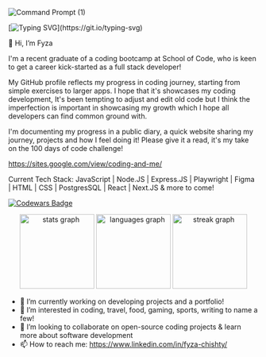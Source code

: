 

![Command Prompt (1)](https://github.com/chisfy/chisfy/assets/137444313/e533b002-eb8c-45ee-b8f9-7c9e169f6c0e)


[![Typing SVG](https://readme-typing-svg.demolab.com?font=DM+Sans&weight=600&pause=500&color=000000&center=true&random=false&width=500&lines=Welcome+to+my+GitHub+Page!;Please+have+a+read+and+look+through+my+projects!)](https://git.io/typing-svg)

👋 Hi, I’m Fyza
  
I'm a recent graduate of a coding bootcamp at School of Code, who is keen to get a career kick-started as a full stack developer!

My GitHub profile reflects my progress in coding journey, starting from simple exercises to larger apps. I hope that it's showcases my coding development, It's been tempting to adjust and edit old code but I think the imperfection is important in showcasing my growth which I hope all developers can find common ground with.
  
I'm documenting my progress in a public diary, a quick website sharing my journey, projects and how I feel doing it! Please give it a read, it's my take on the 100 days of code challenge!

https://sites.google.com/view/coding-and-me/

Current Tech Stack: JavaScript | Node.JS | Express.JS | Playwright | Figma | HTML | CSS | PostgresSQL | React | Next.JS & more to come!

[![Codewars Badge](https://www.codewars.com/users/chisfy/badges/large)](https://www.codewars.com/users/chisfy)

<div align="center">
  <img src="https://github-readme-stats.vercel.app/api?username=chisfy&hide_title=false&hide_rank=false&show_icons=true&include_all_commits=true&count_private=true&disable_animations=false&theme=dracula&locale=en&hide_border=false&order=1" height="150" alt="stats graph"  />
  <img src="https://github-readme-stats.vercel.app/api/top-langs?username=chisfy&locale=en&hide_title=false&layout=compact&card_width=320&langs_count=5&theme=dracula&hide_border=false&order=2" height="150" alt="languages graph"  />
  <img src="https://streak-stats.demolab.com?user=chisfy&locale=en&mode=daily&theme=dracula&hide_border=false&border_radius=5&order=3" height="150" alt="streak graph"  />
</div>
  
- 🌱 I’m currently working on developing projects and a portfolio!
- 👀 I’m interested in coding, travel, food, gaming, sports, writing to name a few!
- 💞️ I’m looking to collaborate on open-source coding projects & learn more about software development
- 📫 How to reach me: https://www.linkedin.com/in/fyza-chishty/
<!---
chisfy/chisfy is a ✨ special ✨ repository because its `README.md` (this file) appears on your GitHub profile.
You can click the Preview link to take a look at your changes.
--->
